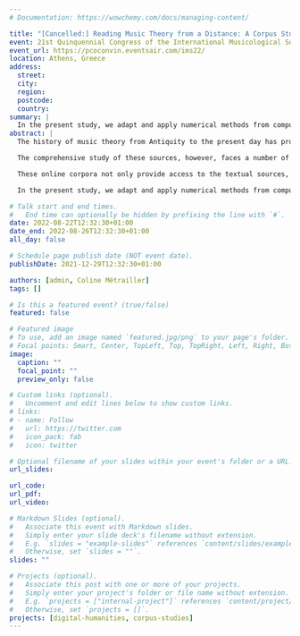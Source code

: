 ```yaml
---
# Documentation: https://wowchemy.com/docs/managing-content/

title: "[Cancelled:] Reading Music Theory from a Distance: A Corpus Study of the Thesaurus Musicarum Italicarum"
event: 21st Quinquennial Congress of the International Musicological Society (IMS2022)
event_url: https://pcoconvin.eventsair.com/ims22/
location: Athens, Greece
address:
  street:
  city:
  region:
  postcode:
  country:
summary: |
  In the present study, we adapt and apply numerical methods from computational literary studies and natural language processing, such as text classification and topic modeling, to the Thesaurus Musicarum Italicarum, a corpus of more than thirty Renaissance and Baroque Italian music theory treatises. We discuss the extent to which distant and close reading are mutually beneficial by critically evaluating the results of our analyses.
abstract: |
  The history of music theory from Antiquity to the present day has produced a large number of central textual sources covering an extensive range of music-related topics such as mathematics, acoustics, philosophy, psychology, pedagogy, composition, and performance. This vast resource is fundamental for large parts of historical musicological inquiry, and music scholars have ever since scrutinized and critically contextualized these texts. 

  The comprehensive study of these sources, however, faces a number of challenges. Apart from uncertainties related to fragmented transmission, authenticity and authorship attribution as well as precise dating, a more practical concern for scholars is the sheer amount of sources that surpass any individual scholar’s capacities. To overcome this obstacle, a number of initiatives have created large digitized collections of music-theoretical and musicological texts, providing online access for the benefit of the entire musicological community. 

  These online corpora not only provide access to the textual sources, they also lend themselves to quantitative analyses which do not focus on individual texts or passages, but rather take a more global stance and study texts on a large scale. This process of “distant reading” complements philological and critical examination, and allows to “measure” the texts quantitatively. This, in turn, may generate a host of novel research questions, e.g. about textual similarities, author affinities, recurrent themes and topics, or historically changing vocabularies, and to some degree questions the fundamental distinction between empirical and historical approaches in music scholarship.

  In the present study, we adapt and apply numerical methods from computational literary studies and natural language processing, such as text classification and topic modeling, to the Thesaurus Musicarum Italicarum, a corpus of more than thirty Renaissance and Baroque Italian music theory treatises. We discuss the extent to which distant and close reading are mutually beneficial by critically evaluating the results of our analyses.

# Talk start and end times.
#   End time can optionally be hidden by prefixing the line with `#`.
date: 2022-08-22T12:32:30+01:00
date_end: 2022-08-26T12:32:30+01:00
all_day: false

# Schedule page publish date (NOT event date).
publishDate: 2021-12-29T12:32:30+01:00

authors: [admin, Coline Métrailler]
tags: []

# Is this a featured event? (true/false)
featured: false

# Featured image
# To use, add an image named `featured.jpg/png` to your page's folder. 
# Focal points: Smart, Center, TopLeft, Top, TopRight, Left, Right, BottomLeft, Bottom, BottomRight.
image:
  caption: ""
  focal_point: ""
  preview_only: false

# Custom links (optional).
#   Uncomment and edit lines below to show custom links.
# links:
# - name: Follow
#   url: https://twitter.com
#   icon_pack: fab
#   icon: twitter

# Optional filename of your slides within your event's folder or a URL.
url_slides:

url_code:
url_pdf:
url_video:

# Markdown Slides (optional).
#   Associate this event with Markdown slides.
#   Simply enter your slide deck's filename without extension.
#   E.g. `slides = "example-slides"` references `content/slides/example-slides.md`.
#   Otherwise, set `slides = ""`.
slides: ""

# Projects (optional).
#   Associate this post with one or more of your projects.
#   Simply enter your project's folder or file name without extension.
#   E.g. `projects = ["internal-project"]` references `content/project/deep-learning/index.md`.
#   Otherwise, set `projects = []`.
projects: [digital-humanities, corpus-studies]
---
```

